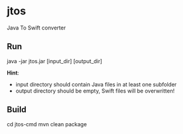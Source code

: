 # jtos
Java To Swift converter

## Run
java -jar jtos.jar [input_dir] [output_dir]

**Hint**:
* input directory should contain Java files in at least one subfolder
* output directory should be empty, Swift files will be overwritten!

## Build
cd jtos-cmd
mvn clean package
